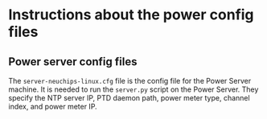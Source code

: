 # Instructions about the power config files

## Power server config files

The `server-neuchips-linux.cfg` file is the config file for the Power Server machine. It is needed to run the `server.py` script on the Power Server.
They specify the NTP server IP, PTD daemon path, power meter type, channel index, and power meter IP.
